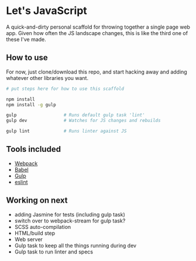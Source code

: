 # Let's JavaScript

A quick-and-dirty personal scaffold for throwing together a single
page web app. Given how often the JS landscape changes, this is
like the third one of these I've made.

## How to use

For now, just clone/download this repo, and start hacking away and
adding whatever other libraries you want. 

```bash
# put steps here for how to use this scaffold

npm install
npm install -g gulp

gulp                  # Runs default gulp task 'lint'
gulp dev              # Watches for JS changes and rebuilds 

gulp lint             # Runs linter against JS
```

## Tools included

* [Webpack](https://github.com/webpack/webpack)
* [Babel](http://babeljs.io/)
* [Gulp](http://gulpjs.com)
* [eslint](http://eslint.org/)

## Working on next

* adding Jasmine for tests (including gulp task)
* switch over to webpack-stream for gulp task?
* SCSS auto-compilation
* HTML/build step
* Web server
* Gulp task to keep all the things running during dev
* Gulp task to run linter and specs
